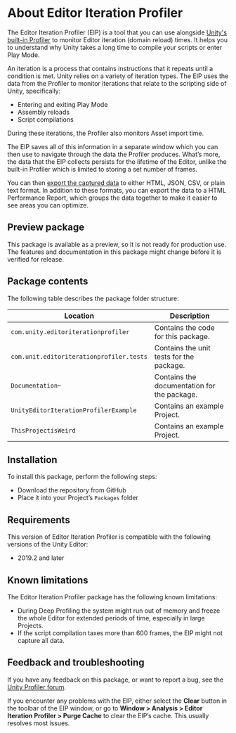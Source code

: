 # About Editor Iteration Profiler
The Editor Iteration Profiler (EIP) is a tool that you can use alongside [Unity's built-in Profiler](https://docs.unity3d.com/Manual/Profiler.html) to monitor Editor iteration (domain reload) times. It helps you to understand why Unity takes a long time to compile your scripts or enter Play Mode. 

An iteration is a process that contains instructions that it repeats until a condition is met. Unity relies on a variety of iteration types. The EIP uses the data from the Profiler to monitor iterations that relate to the scripting side of Unity, specifically:

* Entering and exiting Play Mode
* Assembly reloads
* Script compilations

During these iterations, the Profiler also monitors Asset import time. 

The EIP saves all of this information in a separate window which you can then use to navigate through the data the Profiler produces. What’s more, the data that the EIP collects persists for the lifetime of the Editor, unlike the built-in Profiler which is limited to storing a set number of frames. 

You can then [export the captured data](exporting-data) to either HTML, JSON, CSV, or plain text format. In addition to these formats, you can export the data to a HTML Performance Report, which groups the data together to make it easier to see areas you can optimize.

## Preview package
This package is available as a preview, so it is not ready for production use. The features and documentation in this package might change before it is verified for release.

## Package contents
The following table describes the package folder structure:

|**Location**|**Description**|
|---|---|
|`com.unity.editoriterationprofiler`| Contains the code for this package.|
|`com.unit.editoriterationprofiler.tests`|Contains the unit tests for the package.|
|`Documentation~`| Contains the documentation for the package.|
|`UnityEditorIterationProfilerExample`|Contains an example Project.|
|`ThisProjectisWeird`| Contains an example Project.|


## Installation
To install this package, perform the following steps:

* Download the repository from GitHub
* Place it into your Project’s `Packages` folder

## Requirements
This version of Editor Iteration Profiler is compatible with the following versions of the Unity Editor:

* 2019.2 and later

## Known limitations
The Editor Iteration Profiler package has the following known limitations:

* During Deep Profiling the system might run out of memory and freeze the whole Editor for extended periods of time, especially in large Projects.
* If the script compilation taxes more than 600 frames, the EIP might not capture all data.

## Feedback and troubleshooting
If you have any feedback on this package, or want to report a bug, see the [Unity Profiler forum](https://forum.unity.com/forums/profiler-previews.199/). 

If you encounter any problems with the EIP, either select the __Clear__ button in the toolbar of the EIP window, or go to __Window &gt; Analysis &gt; Editor Iteration Profiler &gt; Purge Cache__ to clear the EIP’s cache. This usually resolves most issues.